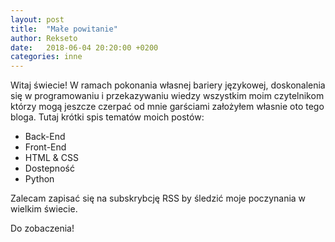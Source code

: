 ```yaml
---
layout: post
title:  "Małe powitanie"
author: Rekseto
date:   2018-06-04 20:20:00 +0200
categories: inne
---
```


Witaj świecie! W ramach pokonania własnej bariery językowej, doskonalenia się w programowaniu i przekazywaniu wiedzy wszystkim moim czytelnikom którzy mogą jeszcze
czerpać od mnie garściami założyłem własnie oto tego bloga. Tutaj krótki spis tematów moich postów:

* Back-End
* Front-End
* HTML & CSS
* Dostepność
* Python

Zalecam zapisać się na subskrybcję RSS by śledzić moje poczynania w wielkim świecie.

Do zobaczenia!
